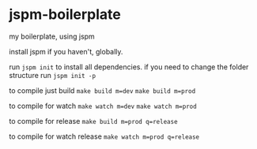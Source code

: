 # jspm-boilerplate
my boilerplate, using jspm

install jspm if you haven't, globally.

run
`jspm init`
to install all dependencies.
if you need to change the folder structure run
`jspm init -p`

to compile just build
`make build m=dev`
`make build m=prod`

to compile for watch
`make watch m=dev`
`make watch m=prod`

to compile for release
`make build m=prod q=release`

to compile for watch release
`make watch m=prod q=release`
